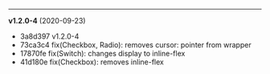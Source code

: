 
-------------------
 **v1.2.0-4**  (2020-09-23) 

* 3a8d397 v1.2.0-4
* 73ca3c4 fix(Checkbox, Radio): removes cursor: pointer from wrapper
* 17870fe fix(Switch): changes display to inline-flex
* 41d180e fix(Checkbox): removes inline-flex
